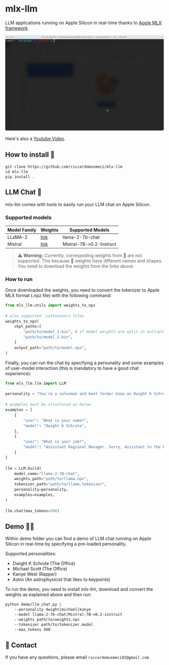 # mlx-llm
LLM applications running on Apple Silicon in real-time thanks to [Apple MLX framework](https://github.com/ml-explore/mlx).

![Alt Text](static/mlx-llm-demo.gif)


Here's also a [Youtube Video](https://www.youtube.com/watch?v=vB7tk6W6VIw).


## **How to install 🔨**
```
git clone https://github.com/riccardomusmeci/mlx-llm
cd mlx-llm
pip install .
```

## **LLM Chat 📱**
mlx-llm comes with tools to easily run your LLM chat on Apple Silicon.

### **Supported models**

| Model Family | Weights | Supported Models |
|----------|----------|----------|
|   LLaMA-2  |  [link](https://ai.meta.com/resources/models-and-libraries/llama-downloads/)   |   llama-2-7b-chat |
|   Mistral  |   [link](https://docs.mistral.ai/models)  |   Mistral-7B-v0.2-Instruct  |

> ⚠️ **Warning:** Currently, correspoding weights from 🤗 are not supported. This because 🤗 weights have different names and shapes. You need to download the weights from the links above. 


### **How to run**
Once downloaded the weights, you need to convert the tokenizer to Apple MLX format (.npz file) with the following command:
```python
from mlx_llm.utils import weights_to_npz

# also supported .safetensors files
weights_to_npz(
    ckpt_paths=[
        "path/to/model_1.bin", # if model weights are split in multiple files
        "path/to/model_2.bin",
    ]
    output_path="path/to/model.npz",
)
```

Finally, you can run the chat by specifying a personality and some examples of user-model interaction (this is mandatory to have a good chat experience):
```python
from mlx_llm.llm import LLM

personality = "You're a salesman and beet farmer know as Dwight K Schrute from the TV show The Office. Dwight replies just as he would in the show. You always reply as Dwight would reply. If you don't know the answer to a question, please don't share false information."

# examples must be structured as below
examples = [
    {
        "user": "What is your name?",
        "model": "Dwight K Schrute",
    },
    {
        "user": "What is your job?",
        "model": "Assistant Regional Manager. Sorry, Assistant to the Regional Manager.",
    }
]

llm = LLM.build(
    model_name="llama-2-7B-chat",
    weights_path="path/to/llama.npz",
    tokenizer_path="path/to/llama.tokenizer",
    personality=personality,
    examples=examples,
)
    
llm.chat(max_tokens=500)
```

## **Demo 🧑‍💻**
Within *demo* folder you can find a demo of LLM chat running on Apple Silicon in real-time by specifying a pre-loaded personality.

Supported personalities:
- Dwight K Schrute (The Office)
- Michael Scott (The Office)
- Kanye West (Rapper)
- Astro (An astrophysicist that likes to keypoints)

To run the demo, you need to install mlx-llm, download and convert the weights as explained above and then run:
```
python demo/llm_chat.py \
    --personality dwight|michael|kanye
    --model llama-2-7b-chat|Mistral-7B-v0.2-instruct
    --weights path/to/weights.npz
    --tokenizer path/to/tokenizer.model
    --max_tokens 500
```

## 📧 Contact

If you have any questions, please email `riccardomusmeci92@gmail.com`

